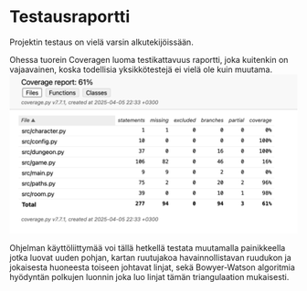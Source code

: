 # Testausraportti
Projektin testaus on vielä varsin alkutekijöissään.

Ohessa tuorein Coveragen luoma testikattavuus raportti, joka kuitenkin on vajaavainen, koska todellisia yksikkötestejä ei vielä ole kuin muutama.
![Testikattavuus](https://github.com/LHuldin/tiralabra/blob/main/dokumentaatio/img/Näyttökuva%202025-04-05%20kello%2022.34.41.png)

Ohjelman käyttöliittymää voi tällä hetkellä testata muutamalla painikkeella jotka luovat uuden pohjan, kartan ruutujakoa havainnollistavan ruudukon ja jokaisesta huoneesta toiseen johtavat linjat, sekä Bowyer-Watson algoritmia hyödyntän polkujen luonnin joka luo linjat tämän triangulaation mukaisesti. 
